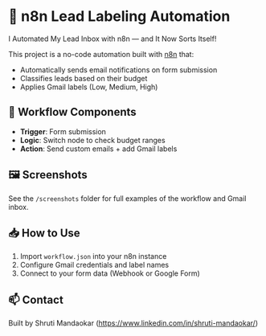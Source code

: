 
# 🧠 n8n Lead Labeling Automation
I Automated My Lead Inbox with n8n — and It Now Sorts Itself! 


This project is a no-code automation built with [n8n](https://n8n.io) that:
- Automatically sends email notifications on form submission
- Classifies leads based on their budget
- Applies Gmail labels (Low, Medium, High)

## 🔧 Workflow Components
- **Trigger**: Form submission
- **Logic**: Switch node to check budget ranges
- **Action**: Send custom emails + add Gmail labels

## 🖼️ Screenshots
See the `/screenshots` folder for full examples of the workflow and Gmail inbox.

## 📥 How to Use
1. Import `workflow.json` into your n8n instance
2. Configure Gmail credentials and label names
3. Connect to your form data (Webhook or Google Form)

## 📫 Contact
Built by Shruti Mandaokar (https://www.linkedin.com/in/shruti-mandaokar/)
